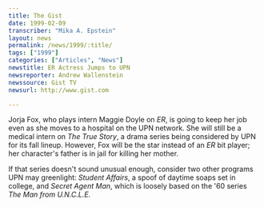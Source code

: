 ```yaml
---
title: The Gist
date: 1999-02-09
transcriber: "Mika A. Epstein"
layout: news
permalink: /news/1999/:title/
tags: ["1999"]
categories: ["Articles", "News"]
newstitle: ER Actress Jumps to UPN
newsreporter: Andrew Wallenstein
newssource: Gist TV
newsurl: http://www.gist.com

---
```

Jorja Fox, who plays intern Maggie Doyle on *ER*, is going to keep her job even as she moves to a hospital on the UPN network. She will still be a medical intern on *The True Story*, a drama series being considered by UPN for its fall lineup. However, Fox will be the star instead of an *ER* bit player; her character's father is in jail for killing her mother.

If that series doesn't sound unusual enough, consider two other programs UPN may greenlight: *Student Affairs*, a spoof of daytime soaps set in college, and *Secret Agent Man*, which is loosely based on the '60 series *The Man from U.N.C.L.E.*

